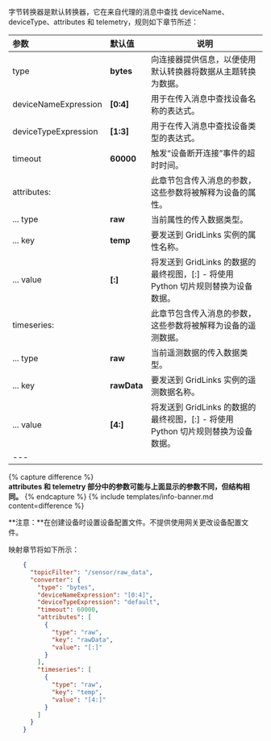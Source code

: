 字节转换器是默认转换器，它在来自代理的消息中查找 deviceName、deviceType、attributes 和 telemetry，规则如下章节所述：

| **参数** | **默认值** | **说明** |
|:-|:-|-
| type | **bytes** | 向连接器提供信息，以便使用默认转换器将数据从主题转换为数据。 |
| deviceNameExpression | **[0:4]** | 用于在传入消息中查找设备名称的表达式。 |
| deviceTypeExpression | **[1:3]** | 用于在传入消息中查找设备类型的表达式。 |
| timeout | **60000** | 触发“设备断开连接”事件的超时时间。 |
| attributes: | | 此章节包含传入消息的参数，这些参数将被解释为设备的属性。 |
| ... type | **raw** | 当前属性的传入数据类型。 |
| ... key | **temp** | 要发送到 GridLinks 实例的属性名称。 |
| ... value | **[:]** | 将发送到 GridLinks 的数据的最终视图，[:] - 将使用 Python 切片规则替换为设备数据。 |
| timeseries: | | 此章节包含传入消息的参数，这些参数将被解释为设备的遥测数据。 |
| ... type | **raw** | 当前遥测数据的传入数据类型。 |
| ... key | **rawData** | 要发送到 GridLinks 实例的遥测数据名称。 |
| ... value | **[4:]** | 将发送到 GridLinks 的数据的最终视图，[:] - 将使用 Python 切片规则替换为设备数据。 |
|---

{% capture difference %}
<br>
**attributes 和 telemetry 部分中的参数可能与上面显示的参数不同，但结构相同。**
{% endcapture %}
{% include templates/info-banner.md content=difference %}

**注意：**在创建设备时设置设备配置文件。不提供使用网关更改设备配置文件。

映射章节将如下所示：
```json
    {
      "topicFilter": "/sensor/raw_data",
      "converter": {
        "type": "bytes",
        "deviceNameExpression": "[0:4]",
        "deviceTypeExpression": "default",
        "timeout": 60000,
        "attributes": [
          {
            "type": "raw",
            "key": "rawData",
            "value": "[:]"
          }
        ],
        "timeseries": [
          {
            "type": "raw",
            "key": "temp",
            "value": "[4:]"
          }
        ]
      }
    }
```